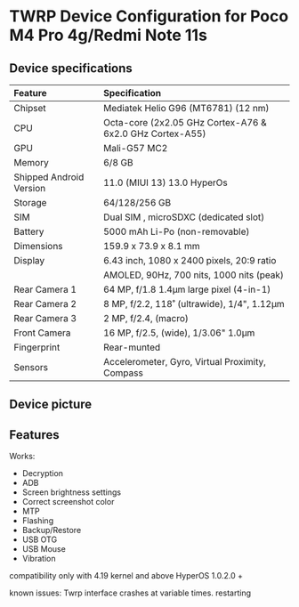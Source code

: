 # TWRP Device Configuration for Poco M4 Pro 4g/Redmi Note 11s

## Device specifications

| Feature                 | Specification                                                   |
| :---------------------- | :---------------------------------------------------------------|
| Chipset                 | Mediatek Helio G96 (MT6781) (12 nm)                             |
| CPU                     | Octa-core (2x2.05 GHz Cortex-A76 & 6x2.0 GHz Cortex-A55)        |
| GPU                     | Mali-G57 MC2                                                    |
| Memory                  | 6/8 GB                                                          |
| Shipped Android Version | 11.0 (MIUI 13)  13.0 HyperOs                                    |
| Storage                 | 64/128/256 GB                                                   |
| SIM                     | Dual SIM , microSDXC (dedicated slot)                           |
| Battery                 | 5000 mAh Li-Po (non-removable)                                  |
| Dimensions              | 159.9 x 73.9 x 8.1 mm                                           |
| Display                 | 6.43 inch, 1080 x 2400 pixels, 20:9 ratio                       |
|                         |  AMOLED, 90Hz, 700 nits, 1000 nits (peak)                       |
| Rear Camera 1           | 64 MP, f/1.8 1.4µm  large pixel (4-in-1)                        |
| Rear Camera 2           | 8 MP, f/2.2, 118˚ (ultrawide), 1/4", 1.12µm                     |
| Rear Camera 3           | 2 MP, f/2.4, (macro)                                            |
| Front Camera            | 16 MP, f/2.5, (wide), 1/3.06" 1.0µm                             |
| Fingerprint             | Rear-munted                                                     |
| Sensors                 | Accelerometer, Gyro, Virtual Proximity, Compass                 |

## Device picture

## Features

Works:

- Decryption
- ADB
- Screen brightness settings
- Correct screenshot color
- MTP
- Flashing
- Backup/Restore
- USB OTG
- USB Mouse
- Vibration 

compatibility only with 4.19 kernel and above
HyperOS 1.0.2.0 +

known issues:
Twrp interface crashes at variable times. restarting
